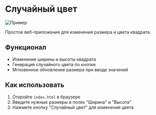 # Случайный цвет

![Пример]("C:\Screenshots\Screenshot_1.png")

Простое веб-приложение для изменения размера и цвета квадрата.

## Функционал
- Изменение ширины и высоты квадрата
- Генерация случайного цвета по кнопке
- Мгновенное обновление размера при вводе значений

## Как использовать
1. Откройте `index.html` в браузере
2. Введите нужные размеры в полях "Ширина" и "Высота"
3. Нажмите кнопку "Случайный цвет" для изменения цвета
